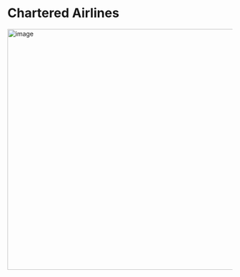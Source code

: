 # Chartered Airlines
<img width="541" alt="image" src="https://user-images.githubusercontent.com/45949870/179074836-c6bc3478-fc68-4639-922a-6668e0051921.png">
